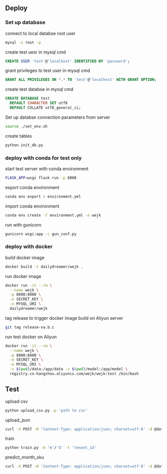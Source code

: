 ## Deploy

### Set up database

connect to local databse root user
```sh
mysql -u root -p
```

create test uesr in mysql cmd
```sql
CREATE USER 'test'@'localhost' IDENTIFIED BY 'password';
```

grant privileges to test user in mysql cmd
```sql
GRANT ALL PRIVILEGES ON *.* TO 'test'@'localhost' WITH GRANT OPTION;
```

create test databse in mysql cmd
```sql
CREATE DATABASE test
  DEFAULT CHARACTER SET utf8
  DEFAULT COLLATE utf8_general_ci;
```

Set up databse connection parameters from server
```sh
source ./set_env.sh
```

create tables
```sh
python init_db.py
```

### deploy with conda for test only

start test server with conda environment

```sh
FLASK_APP=wsgi flask run -p 8000
```

export conda environment

```sh
conda env export > environment.yml
```

import conda environment

```sh
conda env create -f environment.yml -n wejk
```

run with gunicorn

```sh
gunicorn wsgi:app -c gun_conf.py
```

### deploy with docker 

build docker image

```sh
docker build -t dailydreamer/wejk .
```

run docker image

```sh
docker run -it --rm \
  --name wejk \
  -p 8000:8000 \
  -e SECRET_KEY \
  -e MYSQL_URI \
  dailydreamer/wejk
```

tag release to trigger docker image build on Aliyun server
```sh
git tag release-va.b.c
```

run test docker on Aliyun
```sh
docker run -it --rm \
  --name wejk \
  -p 8000:8000 \
  -e SECRET_KEY \
  -e MYSQL_URI \
  -v $(pwd)/data:/app/data -v $(pwd)/model:/app/model \
  registry.cn-hangzhou.aliyuncs.com/wejk/wejk:test /bin/bash 
```

## Test

upload csv

```sh
python upload_csv.py -p 'path to csv'
```

upload_json

```sh
curl -X POST -H 'Content-Type: application/json; charset=utf-8' -d @data/test_upload_json.json http://localhost:8000/api/v1/upload_json
```

train

```sh
python train.py -m 'm'/'d' -t 'tenant_id'
```

predict_month_sku

```sh
curl -X POST -H 'Content-Type: application/json; charset=utf-8' -d @data/test_predict_month_sku.json http://localhost:8000/api/v1/predict_month_sku
```